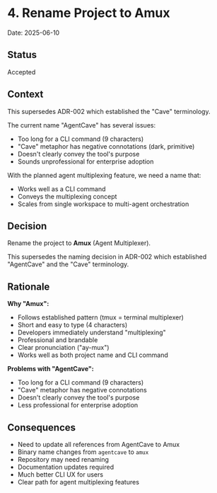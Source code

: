 # 4. Rename Project to Amux

Date: 2025-06-10

## Status

Accepted

## Context

This supersedes ADR-002 which established the "Cave" terminology.

The current name "AgentCave" has several issues:

- Too long for a CLI command (9 characters)
- "Cave" metaphor has negative connotations (dark, primitive)
- Doesn't clearly convey the tool's purpose
- Sounds unprofessional for enterprise adoption

With the planned agent multiplexing feature, we need a name that:

- Works well as a CLI command
- Conveys the multiplexing concept
- Scales from single workspace to multi-agent orchestration

## Decision

Rename the project to **Amux** (Agent Multiplexer).

This supersedes the naming decision in ADR-002 which established "AgentCave" and the "Cave" terminology.

## Rationale

**Why "Amux":**

- Follows established pattern (tmux = terminal multiplexer)
- Short and easy to type (4 characters)
- Developers immediately understand "multiplexing"
- Professional and brandable
- Clear pronunciation ("ay-mux")
- Works well as both project name and CLI command

**Problems with "AgentCave":**

- Too long for a CLI command (9 characters)
- "Cave" metaphor has negative connotations
- Doesn't clearly convey the tool's purpose
- Less professional for enterprise adoption

## Consequences

- Need to update all references from AgentCave to Amux
- Binary name changes from `agentcave` to `amux`
- Repository may need renaming
- Documentation updates required
- Much better CLI UX for users
- Clear path for agent multiplexing features
